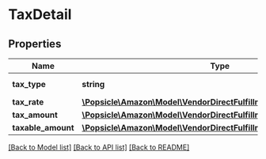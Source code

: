 # TaxDetail

## Properties
Name | Type | Description | Notes
------------ | ------------- | ------------- | -------------
**tax_type** | **string** | Type of the tax applied. | 
**tax_rate** | [**\Popsicle\Amazon\Model\VendorDirectFulfillmentPaymentsV1\Decimal**](Decimal.md) |  | [optional] 
**tax_amount** | [**\Popsicle\Amazon\Model\VendorDirectFulfillmentPaymentsV1\Money**](Money.md) |  | 
**taxable_amount** | [**\Popsicle\Amazon\Model\VendorDirectFulfillmentPaymentsV1\Money**](Money.md) |  | [optional] 

[[Back to Model list]](../../README.md#documentation-for-models) [[Back to API list]](../../README.md#documentation-for-api-endpoints) [[Back to README]](../../README.md)

